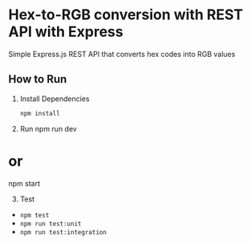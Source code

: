 # Hex-to-RGB conversion with REST API with Express 
Simple Express.js REST API that converts hex codes into RGB values

## How to Run
1. Install Dependencies
    ```bash
   npm install

2. Run
npm run dev
# or
npm start

3. Test
- `npm test`
- `npm run test:unit`
- `npm run test:integration`